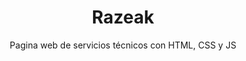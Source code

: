 <h1 align="center">Razeak</h1>

<p align="center">
  Pagina web de servicios técnicos con HTML, CSS y JS
</p>

